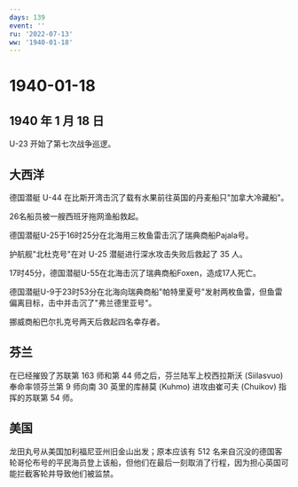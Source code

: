 ```yaml
---
days: 139
event: ''
ru: '2022-07-13'
ww: '1940-01-18'
---
```


# 1940-01-18

## 1940 年 1 月 18 日

U-23 开始了第七次战争巡逻。

## 大西洋

德国潜艇 U-44 在比斯开湾击沉了载有水果前往英国的丹麦船只"加拿大冷藏船"。

26名船员被一艘西班牙拖网渔船救起。

德国潜艇U-25于16时25分在北海用三枚鱼雷击沉了瑞典商船Pajala号。

护航舰"北杜克号"在对 U-25 潜艇进行深水攻击失败后救起了 35 人。

17时45分，德国潜艇U-55在北海击沉了瑞典商船Foxen，造成17人死亡。

德国潜艇U-9于23时53分在北海向瑞典商船"帕特里夏号"发射两枚鱼雷，但鱼雷偏离目标，击中并击沉了"弗兰德里亚号"。

挪威商船巴尔扎克号两天后救起四名幸存者。

## 芬兰

在已经摧毁了苏联第 163 师和第 44 师之后，芬兰陆军上校西拉斯沃
(Siilasvuo) 奉命率领芬兰第 9 师向南 30 英里的库赫莫 (Kuhmo) 进攻由崔可夫
(Chuikov) 指挥的苏联第 54 师。

## 美国

龙田丸号从美国加利福尼亚州旧金山出发；原本应该有 512
名来自沉没的德国客轮哥伦布号的平民海员登上该船，但他们在最后一刻取消了行程，因为担心英国可能拦截客轮并导致他们被监禁。